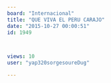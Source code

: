 ```yaml
---
board: "Internacional"
title: "QUE VIVA EL PERU CARAJO"
date: "2015-10-27 00:00:51"
id: 1949



views: 10
user: "yap320sorgesoureDug"

---
```

